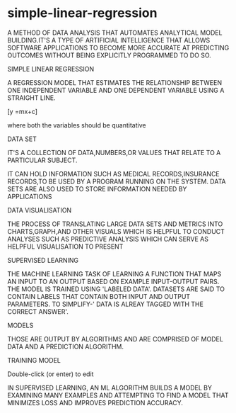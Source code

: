 # simple-linear-regression
A METHOD OF DATA ANALYSIS THAT AUTOMATES ANALYTICAL MODEL BUILDING.IT'S A TYPE OF ARTIFICIAL INTELLIGENCE THAT ALLOWS SOFTWARE APPLICATIONS TO BECOME MORE ACCURATE AT PREDICTING OUTCOMES WITHOUT BEING EXPLICITLY PROGRAMMED TO DO SO.

SIMPLE LINEAR REGRESSION

A REGRESSION MODEL THAT ESTIMATES THE RELATIONSHIP BETWEEN ONE INDEPENDENT VARIABLE AND ONE DEPENDENT VARIABLE USING A STRAIGHT LINE.

[y =mx+c]

where both the variables should be quantitative

DATA SET

IT'S A COLLECTION OF DATA,NUMBERS,OR VALUES THAT RELATE TO A PARTICULAR SUBJECT.

IT CAN HOLD INFORMATION SUCH AS MEDICAL RECORDS,INSURANCE RECORDS,TO BE USED BY A PROGRAM RUNNING ON THE SYSTEM. DATA SETS ARE ALSO USED TO STORE INFORMATION NEEDED BY APPLICATIONS

DATA VISUALISATION

THE PROCESS OF TRANSLATING LARGE DATA SETS AND METRICS INTO CHARTS,GRAPH,AND OTHER VISUALS WHICH IS HELPFUL TO CONDUCT ANALYSES SUCH AS PREDICTIVE ANALYSIS WHICH CAN SERVE AS HELPFUL VISUALISATION TO PRESENT

SUPERVISED LEARNING

THE MACHINE LEARNING TASK OF LEARNING A FUNCTION THAT MAPS AN INPUT TO AN OUTPUT BASED ON EXAMPLE INPUT-OUTPUT PAIRS. THE MODEL IS TRAINED USING 'LABELED DATA'. DATASETS ARE SAID TO CONTAIN LABELS THAT CONTAIN BOTH INPUT AND OUTPUT PARAMETERS. TO SIMPLIFY-' DATA IS ALREAY TAGGED WITH THE CORRECT ANSWER'.

MODELS

THOSE ARE OUTPUT BY ALGORITHMS AND ARE COMPRISED OF MODEL DATA AND A PREDICTION ALGORITHM.

TRAINING MODEL

Double-click (or enter) to edit

IN SUPERVISED LEARNING, AN ML ALGORITHM BUILDS A MODEL BY EXAMINING MANY EXAMPLES AND ATTEMPTING TO FIND A MODEL THAT MINIMIZES LOSS AND IMPROVES PREDICTION ACCURACY.

